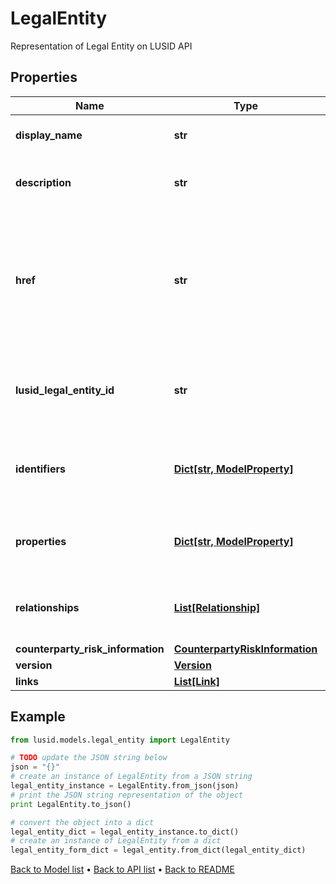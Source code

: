 # LegalEntity

Representation of Legal Entity on LUSID API

## Properties
Name | Type | Description | Notes
------------ | ------------- | ------------- | -------------
**display_name** | **str** | The display name of the Legal Entity | [optional] 
**description** | **str** | The description of the Legal Entity | [optional] 
**href** | **str** | The specific Uniform Resource Identifier (URI) for this resource at the requested effective and asAt datetime. | [optional] 
**lusid_legal_entity_id** | **str** | The unique LUSID Legal Entity Identifier of the Legal Entity. | [optional] 
**identifiers** | [**Dict[str, ModelProperty]**](ModelProperty.md) | Unique client-defined identifiers of the Legal Entity. | [optional] 
**properties** | [**Dict[str, ModelProperty]**](ModelProperty.md) | A set of properties associated to the Legal Entity. | [optional] 
**relationships** | [**List[Relationship]**](Relationship.md) | A set of relationships associated to the Legal Entity. | [optional] 
**counterparty_risk_information** | [**CounterpartyRiskInformation**](CounterpartyRiskInformation.md) |  | [optional] 
**version** | [**Version**](Version.md) |  | [optional] 
**links** | [**List[Link]**](Link.md) |  | [optional] 

## Example

```python
from lusid.models.legal_entity import LegalEntity

# TODO update the JSON string below
json = "{}"
# create an instance of LegalEntity from a JSON string
legal_entity_instance = LegalEntity.from_json(json)
# print the JSON string representation of the object
print LegalEntity.to_json()

# convert the object into a dict
legal_entity_dict = legal_entity_instance.to_dict()
# create an instance of LegalEntity from a dict
legal_entity_form_dict = legal_entity.from_dict(legal_entity_dict)
```
[Back to Model list](../README.md#documentation-for-models) &#8226; [Back to API list](../README.md#documentation-for-api-endpoints) &#8226; [Back to README](../README.md)



